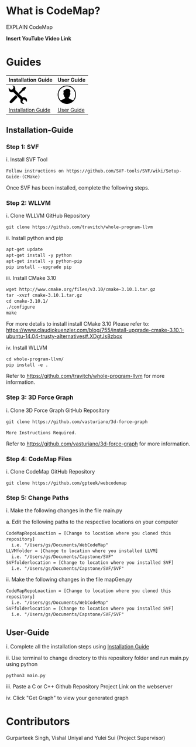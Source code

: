 # What is CodeMap?
EXPLAIN CodeMap

**Insert YouTube Video Link**


# Guides
| Installation Guide | User Guide   |
| ------------- | -------------     |
|<img src="https://github.com/gpteek/WebCodeMap/blob/master/github-images/install-icon.png" width="50" height="50" />| <img src="https://github.com/gpteek/WebCodeMap/blob/master/github-images/user-icon.png" width="50" height="50" /> |
| [Installation Guide](https://github.com/gpteek/WebCodeMap/#Installation-Guide)|[User Guide](https://github.com/gpteek/WebCodeMap/#User-Guide) |

## Installation-Guide
### Step 1: SVF
i. Install SVF Tool
```
Follow instructions on https://github.com/SVF-tools/SVF/wiki/Setup-Guide-(CMake)
```
Once SVF has been installed, complete the following steps.

### Step 2: WLLVM
i. Clone WLLVM GitHub Repository
```
git clone https://github.com/travitch/whole-program-llvm
```

ii. Install python and pip
```
apt-get update
apt-get install -y python
apt-get install -y python-pip
pip install --upgrade pip
```

iii. Install CMake 3.10
```
wget http://www.cmake.org/files/v3.10/cmake-3.10.1.tar.gz 
tar -xvzf cmake-3.10.1.tar.gz 
cd cmake-3.10.1/ 
./configure 
make
```
For more detalis to install install CMake 3.10
Please refer to: https://www.claudiokuenzler.com/blog/755/install-upgrade-cmake-3.10.1-ubuntu-14.04-trusty-alternatives#.XDgtJs8zbox

iv. Install WLLVM
```
cd whole-program-llvm/
pip install -e .
```

Refer to https://github.com/travitch/whole-program-llvm for more information.

### Step 3: 3D Force Graph
i. Clone 3D Force Graph GitHub Repository
```
git clone https://github.com/vasturiano/3d-force-graph
```

```
More Instructions Required.
```

Refer to https://github.com/vasturiano/3d-force-graph for more information.

### Step 4: CodeMap Files
i. Clone CodeMap GitHub Repository
```
git clone https://github.com/gpteek/webcodemap
```

### Step 5: Change Paths
i. Make the following changes in the file main.py

a. Edit the following paths to the respective locations on your computer
```
CodeMapRepoLoaction = [Change to location where you cloned this repository]
  i.e. "/Users/gs/Documents/WebCodeMap"
LLVMfolder = [Change to location where you installed LLVM]
  i.e. "/Users/gs/Documents/Capstone/SVF"
SVFfolderlocation = [Change to location where you installed SVF]
  i.e. "/Users/gs/Documents/Capstone/SVF/SVF"
```

ii. Make the following changes in the file mapGen.py
```
CodeMapRepoLoaction = [Change to location where you cloned this repository]
  i.e. "/Users/gs/Documents/WebCodeMap"
SVFfolderlocation = [Change to location where you installed SVF]
  i.e. "/Users/gs/Documents/Capstone/SVF/SVF"
```


## User-Guide
i. Complete all the installation steps using 
[Installation Guide](https://github.com/gpteek/WebCodeMap/#Installation-Guide)

ii. Use terminal to change directory to this repository folder and run main.py using python
```
python3 main.py
```

iii. Paste a C or C++ Github Repository Project Link on the webserver

iv. Click "Get Graph" to view your generated graph


# Contributors
Gurparteek Singh, Vishal Uniyal and Yulei Sui (Project Supervisor)
